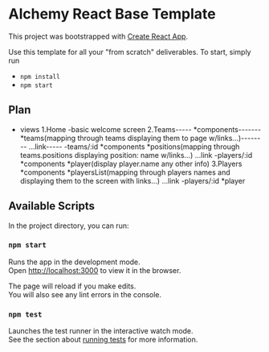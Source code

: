 # Alchemy React Base Template

This project was bootstrapped with [Create React App](https://github.com/facebook/create-react-app).

Use this template for all your "from scratch" deliverables. To start, simply run

- `npm install`
- `npm start`

## Plan

- views
  1.Home
  -basic welcome screen
  2.Teams-----
  *components-------
  *teams(mapping through teams displaying them to page w/links...)--------
  ...link-----
  -teams/:id
  *components
  *positions(mapping through teams.positions displaying position: name w/links...)
  ...link
  -players/:id
  *components
  *player(display player.name any other info)
  3.Players
  *components
  *playersList(mapping through players names and displaying them to the screen with links...)
  ...link
  -players/:id
  \*player

## Available Scripts

In the project directory, you can run:

### `npm start`

Runs the app in the development mode.\
Open [http://localhost:3000](http://localhost:3000) to view it in the browser.

The page will reload if you make edits.\
You will also see any lint errors in the console.

### `npm test`

Launches the test runner in the interactive watch mode.\
See the section about [running tests](https://facebook.github.io/create-react-app/docs/running-tests) for more information.

